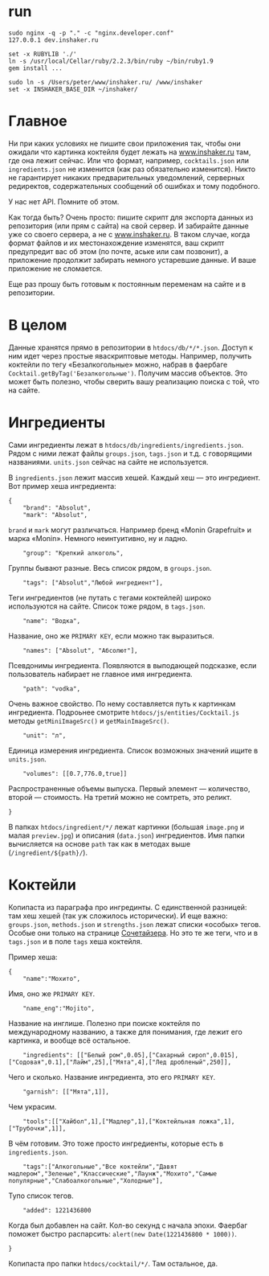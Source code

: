 # run

	sudo nginx -q -p "." -c "nginx.developer.conf"
	127.0.0.1 dev.inshaker.ru

	set -x RUBYLIB './'
	ln -s /usr/local/Cellar/ruby/2.2.3/bin/ruby ~/bin/ruby1.9
	gem install ...

	sudo ln -s /Users/peter/www/inshaker.ru/ /www/inshaker
	set -x INSHAKER_BASE_DIR ~/inshaker/

# Главное

Ни при каких условиях не пишите свои приложения так, чтобы они ожидали что картинка коктейля будет лежать на www.inshaker.ru там, где она лежит сейчас. Или что формат, например, `cocktails.json` или `ingredients.json` не изменится (как раз обязательно изменится). Никто не гарантирует никаких предварительных уведомлений, серверных редиректов, содержательных сообщений об ошибках и тому подобного.

У нас нет API. Помните об этом.

Как тогда быть? Очень просто: пишите скрипт для экспорта данных из репозитория (или прям с сайта) на свой сервер. И забирайте данные уже со своего сервера, а не с www.inshaker.ru. В таком случае, когда формат файлов и их местонахождение изменятся, ваш скрипт предупредит вас об этом (по почте, аське или сам позвонит), а приложение продолжит забирать немного устаревшие данные. И ваше приложение не сломается.

Еще раз прошу быть готовым к постоянным переменам на сайте и в репозитории.


# В целом

Данные хранятся прямо в репозитории в `htdocs/db/*/*.json`. Доступ к ним идет через простые яваскриптовые методы. Например, получить коктейли по тегу «Безалкогольные» можно, набрав в фаербаге `Cocktail.getByTag('Безалкогольные')`. Получим массив объектов. Это может быть полезно, чтобы сверить вашу реализацию поиска с той, что на сайте.


# Ингредиенты

Сами ингредиенты лежат в `htdocs/db/ingredients/ingredients.json`. Рядом с ними лежат файлы `groups.json`, `tags.json` и т.д. с говорящими названиями. `units.json` сейчас на сайте не используется.

В `ingredients.json` лежит массив хешей. Каждый хеш — это ингредиент. Вот пример хеша ингредиента:

	{
		"brand": "Absolut",
		"mark": "Absolut",

`brand` и `mark` могут различаться. Например бренд «Monin Grapefruit» и марка «Monin». Немного неинтуитивно, ну и ладно.

		"group": "Крепкий алкоголь",

Группы бывают разные. Весь список рядом, в `groups.json`.

		"tags": ["Absolut","Любой ингредиент"],

Теги ингредиентов (не путать с тегами коктейлей) широко используются на сайте. Список тоже рядом, в `tags.json`.

		"name": "Водка",

Название, оно же `PRIMARY KEY`, если можно так выразиться.

		"names": ["Absolut", "Абсолют"],

Псевдонимы ингредиента. Появляются в выподающей подсказке, если пользователь набирает не главное имя ингредиента.

		"path": "vodka",

Очень важное свойство. По нему составляется путь к картинкам ингредиента. Подроьнее смотрите `htdocs/js/entities/Cocktail.js` методы `getMiniImageSrc()` и `getMainImageSrc()`.

		"unit": "л",

Единица измерения ингредиента. Список возможных значений ищите в `units.json`.

		"volumes": [[0.7,776.0,true]]

Распространенные объемы выпуска. Первый элемент — количество, второй — стоимость. На третий можно не сомтреть, это реликт.

	}

В папках `htdocs/ingredient/*/` лежат картинки (большая `image.png` и малая `preview.jpg`) и описания (`data.json`) ингредиентов. Имя папки вычисляется на основе `path` так как в методах выше (`/ingredient/${path}/`).


# Коктейли


Копипаста из параграфа про ингрединты. С единственной разницей: там хеш хешей (так уж сложилось исторически). И еще важно: `groups.json`, `methods.json` и `strengths.json` лежат списки «особых» тегов. Особые они только на странице [Сочетайзера](http://www.inshaker.ru/combinator.html#q=Водка&s=by-method). Но это те же теги, что и в `tags.json` и в поле `tags` хеша коктейля.


Пример хеша:

	{
		"name":"Мохито",

Имя, оно же `PRIMARY KEY`.

		"name_eng":"Mojito",

Название на инглише. Полезно при поиске коктейля по международному названию, а также для понимания, где лежит его картинка, и вообще всё остальное.

		"ingredients": [["Белый ром",0.05],["Сахарный сироп",0.015],["Содовая",0.1],["Лайм",25],["Мята",4],["Лед дробленый",250]],

Чего и сколько. Название ингредиента, это его `PRIMARY KEY`.

		"garnish": [["Мята",1]],

Чем украсим.

		"tools":[["Хайбол",1],["Мадлер",1],["Коктейльная ложка",1],["Трубочки",1]],

В чём готовим. Это тоже просто ингредиенты, которые есть в `ingredients.json`.

		"tags":["Алкогольные","Все коктейли","Давят мадлером","Зеленые","Классические","Лаунж","Мохито","Самые популярные","Слабоалкогольные","Холодные"],

Тупо список тегов.

		"added": 1221436800

Когда был добавлен на сайт. Кол-во секунд с начала эпохи. Фаербаг поможет быстро распарсить: `alert(new Date(1221436800 * 1000))`.

	}

Копипаста про папки `htdocs/cocktail/*/`. Там остальное, да.


